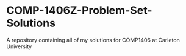 # COMP-1406Z-Problem-Set-Solutions
A repository containing all of my solutions for COMP1406 at Carleton University
